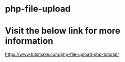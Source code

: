 # php-file-upload

# Visit the below link for more information
https://www.tutsmake.com/php-file-upload-php-tutorial/
